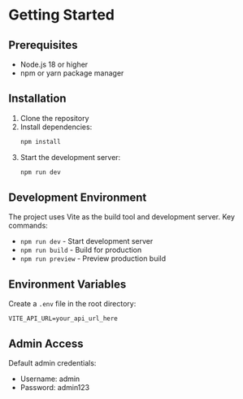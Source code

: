 # Getting Started

## Prerequisites

- Node.js 18 or higher
- npm or yarn package manager

## Installation

1. Clone the repository
2. Install dependencies:
   ```bash
   npm install
   ```
3. Start the development server:
   ```bash
   npm run dev
   ```

## Development Environment

The project uses Vite as the build tool and development server. Key commands:

- `npm run dev` - Start development server
- `npm run build` - Build for production
- `npm run preview` - Preview production build

## Environment Variables

Create a `.env` file in the root directory:

```env
VITE_API_URL=your_api_url_here
```

## Admin Access

Default admin credentials:
- Username: admin
- Password: admin123